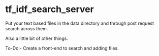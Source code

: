 # tf_idf_search_server
Put your text based files in the data directory and through post request search across them.

Also a little bit of  other things.

To-Do:- 
Create a front-end to search and adding files.
